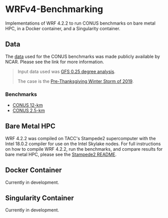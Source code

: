 # WRFv4-Benchmarking
Implementations of WRF 4.2.2 to run CONUS benchmarks on bare metal HPC, in a Docker container, and a Singularity container.

## Data
The [data](https://www2.mmm.ucar.edu/wrf/users/benchmark/benchdata_v422.html) used for the CONUS benchmarks was made publicly available by NCAR.  Please see the link for more information.
> Input data used was [GFS 0.25 degree analysis](https://rda.ucar.edu/datasets/ds084.1/).
>
> The case is the [Pre-Thanksgiving Winter Storm of 2019](https://weather.com/storms/winter/news/2019-11-24-snowstorm-rockies-denver-plains-midwest-thanksgiving-week).

### Benchmarks
* [CONUS 12-km](https://www2.mmm.ucar.edu/wrf/users/benchmark/v4_bench_conus12km.tar.gz)
* [CONUS 2.5-km](https://www2.mmm.ucar.edu/wrf/users/benchmark/v4_bench_conus2.5km.tar.gz)

## Bare Metal HPC
WRF 4.2.2 was compiled on TACC's Stampede2 supercomputer with the Intel 18.0.2 compiler for use on the Intel Skylake nodes.  For full instructions on how to compile WRF 4.2.2, run the benchmarks, and compare results for bare metal HPC, please see the [Stampede2 README](https://github.com/federatedcloud/WRFv4-Benchmarking/tree/main/Stampede2#building-wrf-422-with-intel-and-running-on-stampede2).

## Docker Container
Currently in development.

## Singularity Container
Currently in development.
